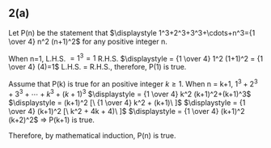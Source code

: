 ## 2(a)
Let P(n) be the statement that $\displaystyle 1^3+2^3+3^3+\cdots+n^3={1 \over 4} n^2 (n+1)^2$ for any positive integer n.

When n=1,
L.H.S. $= 1^3 = 1$
R.H.S. $\displaystyle = {1 \over 4} 1^2 (1+1)^2 = {1 \over 4} (4)=1$
L.H.S. = R.H.S., therefore, P(1) is true.

Assume that P(k) is true for an positive integer $k \geq 1$. 
When n = k+1,
$\displaystyle 1^3+2^3+3^3+\cdots+k^3+(k+1)^3$
$\displaystyle = {1 \over 4} k^2 (k+1)^2+(k+1)^3$
$\displaystyle = (k+1)^2 [\ {1 \over 4} k^2 + (k+1)\ ]$
$\displaystyle = {1 \over 4} (k+1)^2 [\  k^2 + 4k + 4)\ ]$
$\displaystyle = {1 \over 4} (k+1)^2 (k+2)^2$
$\Rightarrow$ P(k+1) is true.

Therefore, by mathematical induction, P(n) is true.
